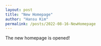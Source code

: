 ```yaml
---
layout: post
title: "New Homepage"
author: "Hansu Kim"
permalink: /posts/2022-08-16-NewHomepage
---
```


The new homepage is opened!
